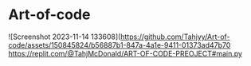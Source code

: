 # Art-of-code
![Screenshot 2023-11-14 133608](https://github.com/Tahjyy/Art-of-code/assets/150845824/b56887b1-847a-4a1e-9411-01373ad47b70
https://replit.com/@TahjMcDonald/ART-OF-CODE-PREOJECT#main.py


